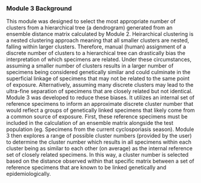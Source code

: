 ### Module 3 Background


This module was designed to select the most appropriate number of clusters from a hierarchical tree (a dendrogram) generated from an ensemble distance matrix calculated by Module 2. Heirarchical clustering is a nested clustering approach meaning that all smaller clusters are nested, falling within larger clusters. Therefore, manual (human) assignment of a discrete number of clusters to a hierarchical tree can drastically bias the interpretation of which specimens are related. Under these circumstances, assuming a smaller number of clusters results in a larger number of specimens being considered genetically similar and could culminate in the superficial linkage of specimens that may not be related to the same point of exposure. Alternatively, assuming many discrete clusters may lead to the ultra-fine separation of specimens that are closely related but not identical. Module 3 was developed to reduce these biases. It utilizes an internal set of reference specimens to inform an approximate discrete cluster number that would reflect a groups of genetically linked specimens that likely come from a common source of exposure. First, these reference specimens must be included in the calculation of an ensemble matrix alongside the test population (eg. Specimens from the current cyclosporiasis season). Module 3 then explores a range of possible cluster numbers (provided by the user) to determine the cluster number which results in all specimens within each cluster being as similar to each other (on average) as the internal reference set of closely related specimens. In this way, a cluster number is selected based on the distance observed within that specific matrix between a set of reference specimens that are known to be linked genetically and epidemiologically.
